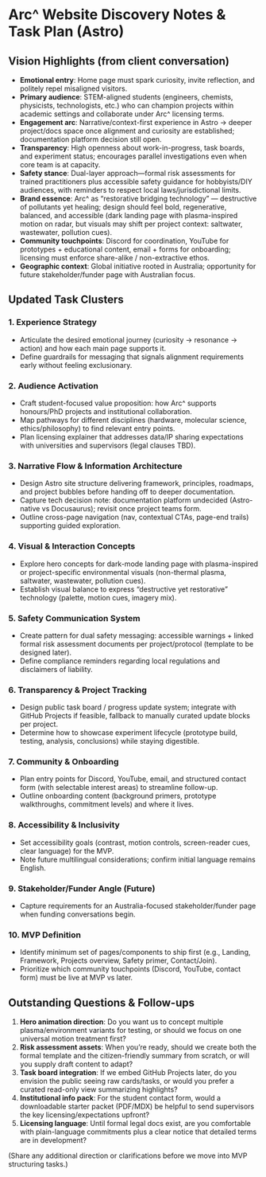 ﻿# Arc^ Website Discovery Notes & Task Plan (Astro)

## Vision Highlights (from client conversation)
- **Emotional entry**: Home page must spark curiosity, invite reflection, and politely repel misaligned visitors.
- **Primary audience**: STEM-aligned students (engineers, chemists, physicists, technologists, etc.) who can champion projects within academic settings and collaborate under Arc^ licensing terms.
- **Engagement arc**: Narrative/context-first experience in Astro → deeper project/docs space once alignment and curiosity are established; documentation platform decision still open.
- **Transparency**: High openness about work-in-progress, task boards, and experiment status; encourages parallel investigations even when core team is at capacity.
- **Safety stance**: Dual-layer approach—formal risk assessments for trained practitioners plus accessible safety guidance for hobbyists/DIY audiences, with reminders to respect local laws/jurisdictional limits.
- **Brand essence**: Arc^ as “restorative bridging technology” — destructive of pollutants yet healing; design should feel bold, regenerative, balanced, and accessible (dark landing page with plasma-inspired motion on radar, but visuals may shift per project context: saltwater, wastewater, pollution cues).
- **Community touchpoints**: Discord for coordination, YouTube for prototypes + educational content, email + forms for onboarding; licensing must enforce share-alike / non-extractive ethos.
- **Geographic context**: Global initiative rooted in Australia; opportunity for future stakeholder/funder page with Australian focus.

## Updated Task Clusters

### 1. Experience Strategy
- Articulate the desired emotional journey (curiosity → resonance → action) and how each main page supports it.
- Define guardrails for messaging that signals alignment requirements early without feeling exclusionary.

### 2. Audience Activation
- Craft student-focused value proposition: how Arc^ supports honours/PhD projects and institutional collaboration.
- Map pathways for different disciplines (hardware, molecular science, ethics/philosophy) to find relevant entry points.
- Plan licensing explainer that addresses data/IP sharing expectations with universities and supervisors (legal clauses TBD).

### 3. Narrative Flow & Information Architecture
- Design Astro site structure delivering framework, principles, roadmaps, and project bubbles before handing off to deeper documentation.
- Capture tech decision note: documentation platform undecided (Astro-native vs Docusaurus); revisit once project teams form.
- Outline cross-page navigation (nav, contextual CTAs, page-end trails) supporting guided exploration.

### 4. Visual & Interaction Concepts
- Explore hero concepts for dark-mode landing page with plasma-inspired or project-specific environmental visuals (non-thermal plasma, saltwater, wastewater, pollution cues).
- Establish visual balance to express “destructive yet restorative” technology (palette, motion cues, imagery mix).

### 5. Safety Communication System
- Create pattern for dual safety messaging: accessible warnings + linked formal risk assessment documents per project/protocol (template to be designed later).
- Define compliance reminders regarding local regulations and disclaimers of liability.

### 6. Transparency & Project Tracking
- Design public task board / progress update system; integrate with GitHub Projects if feasible, fallback to manually curated update blocks per project.
- Determine how to showcase experiment lifecycle (prototype build, testing, analysis, conclusions) while staying digestible.

### 7. Community & Onboarding
- Plan entry points for Discord, YouTube, email, and structured contact form (with selectable interest areas) to streamline follow-up.
- Outline onboarding content (background primers, prototype walkthroughs, commitment levels) and where it lives.

### 8. Accessibility & Inclusivity
- Set accessibility goals (contrast, motion controls, screen-reader cues, clear language) for the MVP.
- Note future multilingual considerations; confirm initial language remains English.

### 9. Stakeholder/Funder Angle (Future)
- Capture requirements for an Australia-focused stakeholder/funder page when funding conversations begin.

### 10. MVP Definition
- Identify minimum set of pages/components to ship first (e.g., Landing, Framework, Projects overview, Safety primer, Contact/Join).
- Prioritize which community touchpoints (Discord, YouTube, contact form) must be live at MVP vs later.

## Outstanding Questions & Follow-ups
1. **Hero animation direction**: Do you want us to concept multiple plasma/environment variants for testing, or should we focus on one universal motion treatment first?
2. **Risk assessment assets**: When you’re ready, should we create both the formal template and the citizen-friendly summary from scratch, or will you supply draft content to adapt?
3. **Task board integration**: If we embed GitHub Projects later, do you envision the public seeing raw cards/tasks, or would you prefer a curated read-only view summarizing highlights?
4. **Institutional info pack**: For the student contact form, would a downloadable starter packet (PDF/MDX) be helpful to send supervisors the key licensing/expectations upfront?
5. **Licensing language**: Until formal legal docs exist, are you comfortable with plain-language commitments plus a clear notice that detailed terms are in development?

(Share any additional direction or clarifications before we move into MVP structuring tasks.)
